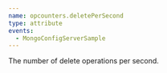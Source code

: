 ```yaml
---
name: opcounters.deletePerSecond
type: attribute
events:
  - MongoConfigServerSample
---
```


The number of delete operations per second.